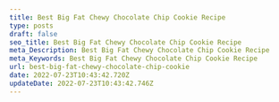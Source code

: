 ```yaml
---
title: Best Big Fat Chewy Chocolate Chip Cookie Recipe
type: posts
draft: false
seo_title: Best Big Fat Chewy Chocolate Chip Cookie Recipe
meta_Description: Best Big Fat Chewy Chocolate Chip Cookie Recipe
meta_Keywords: Best Big Fat Chewy Chocolate Chip Cookie Recipe
url: best-big-fat-chewy-chocolate-chip-cookie
date: 2022-07-23T10:43:42.720Z
updateDate: 2022-07-23T10:43:42.746Z
---
```

